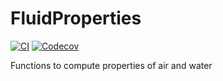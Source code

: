 # FluidProperties

[![CI](https://github.com/BiophysicalEcology/FluidProperties.jl/actions/workflows/ci.yml/badge.svg)](https://github.com/BiophysicalEcology/FluidProperties.jl/actions/workflows/ci.yml)
[![Codecov](https://codecov.io/gh/BiophysicalEcology/FluidProperties.jl/branch/main/graph/badge.svg)](https://codecov.io/gh/BiophysicalEcology/FluidProperties.jl/tree/main)

Functions to compute properties of air and water
